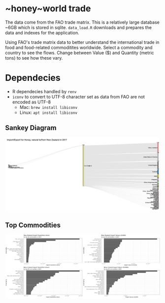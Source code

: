 # ~honey~world trade

The data come from the FAO trade matrix. This is a relatively large database ~6GB which is stored in sqlite. `data_load.R` downloads and prepares the data and indexes for the application. 

Using FAO's trade matrix data to better understand the international trade in food and food-related commoditites worldwide. Select a commodity and country to see the flows. Change between Value ($) and Quantity (metric tons) to see how these vary. 

# Dependecies 

* R dependecies handled by `renv`
* `iconv` to convert to UTF-8 character set as data from FAO are not encoded as UTF-8
  * Mac: `brew install libiconv`
  * Linux: `apt install libiconv`  


## Sankey Diagram
![](img/sankey.png)

## Top Commodities
![](img/top_commodities.png)
